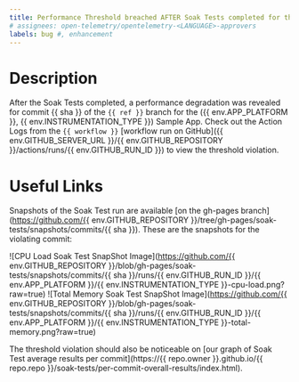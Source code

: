 ```yaml
---
title: Performance Threshold breached AFTER Soak Tests completed for the ({{ env.APP_PLATFORM }}, {{ env.INSTRUMENTATION_TYPE }}) Sample App
# assignees: open-telemetry/opentelemetry-<LANGUAGE>-approvers
labels: bug #, enhancement
---
```

# Description

After the Soak Tests completed, a performance degradation was revealed for commit {{ sha }} of the `{{ ref }}` branch for the ({{ env.APP_PLATFORM }}, {{ env.INSTRUMENTATION_TYPE }}) Sample App. Check out the Action Logs from the `{{ workflow }}` [workflow run on GitHub]({{ env.GITHUB_SERVER_URL }}/{{ env.GITHUB_REPOSITORY }}/actions/runs/{{ env.GITHUB_RUN_ID }}) to view the threshold violation.

# Useful Links

Snapshots of the Soak Test run are available [on the gh-pages branch](https://github.com/{{ env.GITHUB_REPOSITORY }}/tree/gh-pages/soak-tests/snapshots/commits/{{ sha }}). These are the snapshots for the violating commit:

![CPU Load Soak Test SnapShot Image](https://github.com/{{ env.GITHUB_REPOSITORY }}/blob/gh-pages/soak-tests/snapshots/commits/{{ sha }}/runs/{{ env.GITHUB_RUN_ID }}/{{ env.APP_PLATFORM }}/{{ env.INSTRUMENTATION_TYPE }}-cpu-load.png?raw=true)
![Total Memory Soak Test SnapShot Image](https://github.com/{{ env.GITHUB_REPOSITORY }}/blob/gh-pages/soak-tests/snapshots/commits/{{ sha }}/runs/{{ env.GITHUB_RUN_ID }}/{{ env.APP_PLATFORM }}/{{ env.INSTRUMENTATION_TYPE }}-total-memory.png?raw=true)

The threshold violation should also be noticeable on [our graph of Soak Test average results per commit](https://{{ repo.owner }}.github.io/{{ repo.repo }}/soak-tests/per-commit-overall-results/index.html).
